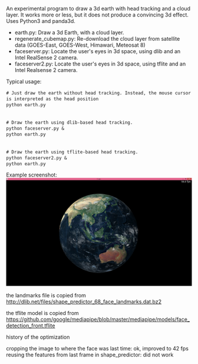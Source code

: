 An experimental program to draw a 3d earth with head tracking and a cloud layer. It works more or less, but it does not produce a convincing 3d effect. Uses Python3 and panda3d.

* earth.py: Draw a 3d Earth, with a cloud layer.
* regenerate_cubemap.py: Re-download the cloud layer from satellite data (GOES-East, GOES-West, Himawari, Meteosat 8)
* faceserver.py: Locate the user's eyes in 3d space, using dlib and an Intel RealSense 2 camera.
* faceserver2.py: Locate the user's eyes in 3d space, using tflite and an Intel Realsense 2 camera.

Typical usage:
```
# Just draw the earth without head tracking. Instead, the mouse cursor is interpreted as the head position
python earth.py


# Draw the earth using dlib-based head tracking.
python faceserver.py &
python earth.py


# Draw the earth using tflite-based head tracking.
python faceserver2.py &
python earth.py
```

Example screenshot:
![Screenshot](example-screenshot.jpeg)

the landmarks file is copied from http://dlib.net/files/shape_predictor_68_face_landmarks.dat.bz2

the tflite model is copied from https://github.com/google/mediapipe/blob/master/mediapipe/models/face_detection_front.tflite

history of the optimization

cropping the image to where the face was last time: ok, improved to 42 fps
reusing the features from last frame in shape_predictor: did not work
